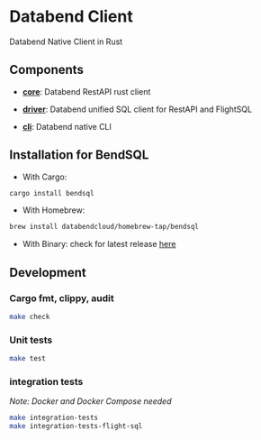 # Databend Client

Databend Native Client in Rust

## Components

- [**core**](core): Databend RestAPI rust client

- [**driver**](driver): Databend unified SQL client for RestAPI and FlightSQL

- [**cli**](cli): Databend native CLI


## Installation for BendSQL

* With Cargo:
```bash
cargo install bendsql
```

* With Homebrew:
```bash
brew install databendcloud/homebrew-tap/bendsql
```

* With Binary: check for latest release [here](https://github.com/datafuselabs/databend-client/releases)


## Development

### Cargo fmt, clippy, audit

```bash
make check
```

### Unit tests

```bash
make test
```

### integration tests

*Note: Docker and Docker Compose needed*

```bash
make integration-tests
make integration-tests-flight-sql
```
